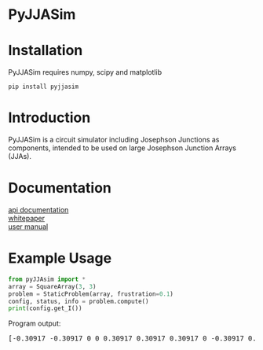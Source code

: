 # PyJJASim

# Installation
PyJJASim requires numpy, scipy and matplotlib

```
pip install pyjjasim
```

# Introduction
PyJJASim is a circuit simulator including Josephson Junctions as components, intended to be used on large Josephson Junction Arrays (JJAs). 

# Documentation
[api documentation](doc\_build\html\pyjjasim.html)\
[whitepaper](PyJJASim_Whitepaper.pdf)\
[user manual](PyJJASim_Whitepaper.pdf)

# Example Usage

````python
from pyJJAsim import *
array = SquareArray(3, 3)
problem = StaticProblem(array, frustration=0.1)
config, status, info = problem.compute()
print(config.get_I())
````

Program output:
<pre>
[-0.30917 -0.30917 0 0 0.30917 0.30917 0.30917 0 -0.30917 0.30917 0 -0.30917]
</pre>
